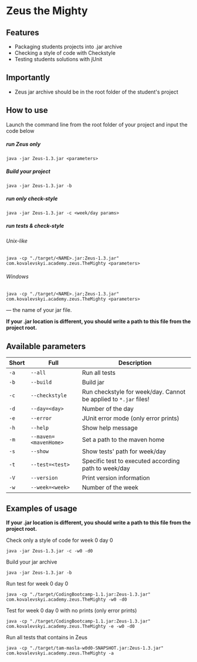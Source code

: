 # Zeus the Mighty

## Features

- Packaging students projects into .jar archive
- Checking a style of code with Checkstyle
- Testing students solutions with jUnit

## Importantly

- Zeus jar archive should be in the root folder of the student's project

## How to use

Launch the command line from the root folder of your project and input the code below

##### run Zeus only

`java -jar Zeus-1.3.jar <parameters>`

##### Build your project

`java -jar Zeus-1.3.jar -b`

##### run only check-style

`java -jar Zeus-1.3.jar -c <week/day params>`

##### run tests & check-style

###### Unix-like

`java -cp "./target/<NAME>.jar:Zeus-1.3.jar" com.kovalevskyi.academy.zeus.TheMighty <parameters>`

###### Windows

`java -cp "./target/<NAME>.jar;Zeus-1.3.jar" com.kovalevskyi.academy.zeus.TheMighty <parameters>`

**<NAME>** — the name of your jar file.

**If your <NAME>.jar location is different, you should write a path to this file from the
project root.**

## Available parameters

|Short|Full|Description|
|---|---|---|
|`-a`|`--all`|Run all tests|
|`-b`|`--build`|Build jar|
|`-c`|`--checkstyle`|Run checkstyle for week/day. Cannot be applied to `*.jar` files!|
|`-d`|`--day=<day>`|Number of the day|
|`-e`|`--error`|JUnit error mode (only error prints)|
|`-h`|`--help`|Show help message|
|`-m`|`--maven=<mavenHome>`|Set a path to the maven home|
|`-s`|`--show`|Show tests' path for week/day|
|`-t`|`--test=<test>`|Specific test to executed according path to week/day|
|`-V`|`--version`|Print version information|
|`-w`|`--week=<week>`|Number of the week|

## Examples of usage

**If your <NAME>.jar location is different, you should write a path to this file from the
project root.**

Check only a style of code for week 0 day 0

`java -jar Zeus-1.3.jar -c -w0 -d0`

Build your jar archive

`java -jar Zeus-1.3.jar -b`

Run test for week 0 day 0

`java -cp "./target/CodingBootcamp-1.1.jar:Zeus-1.3.jar" com.kovalevskyi.academy.zeus.TheMighty -w0 -d0`

Test for week 0 day 0 with no prints (only error prints)

`java -cp "./target/CodingBootcamp-1.1.jar:Zeus-1.3.jar" com.kovalevskyi.academy.zeus.TheMighty -e -w0 -d0`

Run all tests that contains in Zeus

`java -cp "./target/tam-masla-w0d0-SNAPSHOT.jar:Zeus-1.3.jar" com.kovalevskyi.academy.zeus.TheMighty -a`
